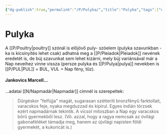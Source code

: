 ```yaml
---
{"dg-publish":true,"permalink":"/P/Pulyka/","title":"Pulyka","tags":["dg_uploaded"],"created":"2023-10-25T02:46","updated":"2023-11-02T04:38"}
---
```



# Pulyka

A [[P/Poultry\|poultry]] szónál is előjövő puly- szóelem (pulyka szavunkban -ka is kicsinyítés lehet csak) adhatná meg a [[P/Pleiadok\|Pleiadok]] nevének eredetét is, de búj szavunkat sem lehet kizárni, mely büj variánsával már a Nap neveihez vinne vissza (persze pulyka és [[P/Pulya\|pulya]] nevekben is [[P/PUL\|PUL]] = BUL, VUL = Nap fény, tűz).  

#### Jankovics Marcell...

...adatai [[N/Napmadár\|Napmadár]] címnél is szerepeltek:  
> Dürgéskor "felfújja" magát, sugarasan szétteríti bronzfényű farktollait, varacskos feje, nyaka megduzzad és kipirul. Egyes indián törzsek ezért napmadárnak tekintik. A vícsol mítoszban a Nap egy varacskos bőrű gyermekből lesz. (Vö. azzal, hogy a ragya nemcsak az óvilági gabonaféléket támadja meg, hanem az újvilági napisten földi gyermekét, a kukoricát is.)  